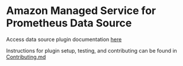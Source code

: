 # Amazon Managed Service for Prometheus Data Source

Access data source plugin documentation [here](https://grafana.com/docs/plugins/grafana-amazonprometheus-datasource/latest/)

Instructions for plugin setup, testing, and contributing can be found in [Contributing.md](https://github.com/grafana/grafana-amazonprometheus-datasource/blob/main/CONTRIBUTING.md)